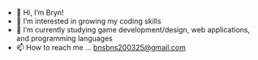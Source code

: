 - 👋 Hi, I’m Bryn!
- 👀 I’m interested in growing my coding skills
- 🌱 I’m currently studying game development/design, web applications, and programming languages
- 📫 How to reach me ... bnsbns200325@gmail.com

<!---
brynnielou/brynnielou is a ✨ special ✨ repository because its `README.md` (this file) appears on your GitHub profile.
You can click the Preview link to take a look at your changes.
--->
